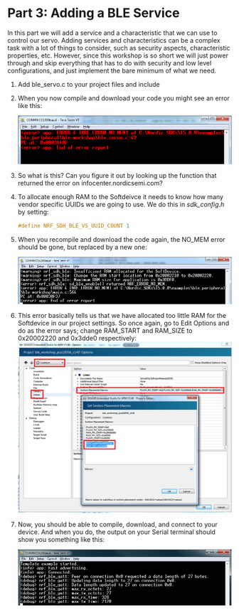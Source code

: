 # Part 3: Adding a BLE Service
In this part we will add a service and a characteristic that we can use to control our servo. Adding services and characteristics can be a complex task with a lot of things to consider, such as security aspects, characteristic properties, etc. However, since this workshop is so short we will just power through and skip everything that has to do with security and low level configurations, and just implement the bare minimum of what we need. 

1. Add ble_servo.c to your project files and include 


1. When you now compile and download your code you might see an error like this:

    ![No mem](./images/part3/error_no_mem.png)

1. So what is this? Can you figure it out by looking up the function that returned the error on infocenter.nordicsemi.com?


1. To allocate enough RAM to the Softdeivce it needs to know how many vendor specific UUIDs we are going to use. We do this in _sdk_config.h_ by setting:

    ````c 
    #define NRF_SDH_BLE_VS_UUID_COUNT 1
    ````

1. When you recompile and download the code again, the NO_MEM error should be gone, but replaced by a new one:

    ![Error RAM](./images/part3/error_ram.png)

1. This error basically tells us that we have allocated too little RAM for the Softdevice in our project settings. So once again, go to Edit Options and do as the error says; change 
RAM_START and RAM_SIZE to 0x20002220 and 0x3dde0 respectively:
    ![Change RAM settings](./images/part3/linker_options.png)

1. Now, you should be able to compile, download, and connect to your device. And when you do, the output on your Serial terminal should show you something like this:

    ![First connection](./images/part3/first_connection.png)

    